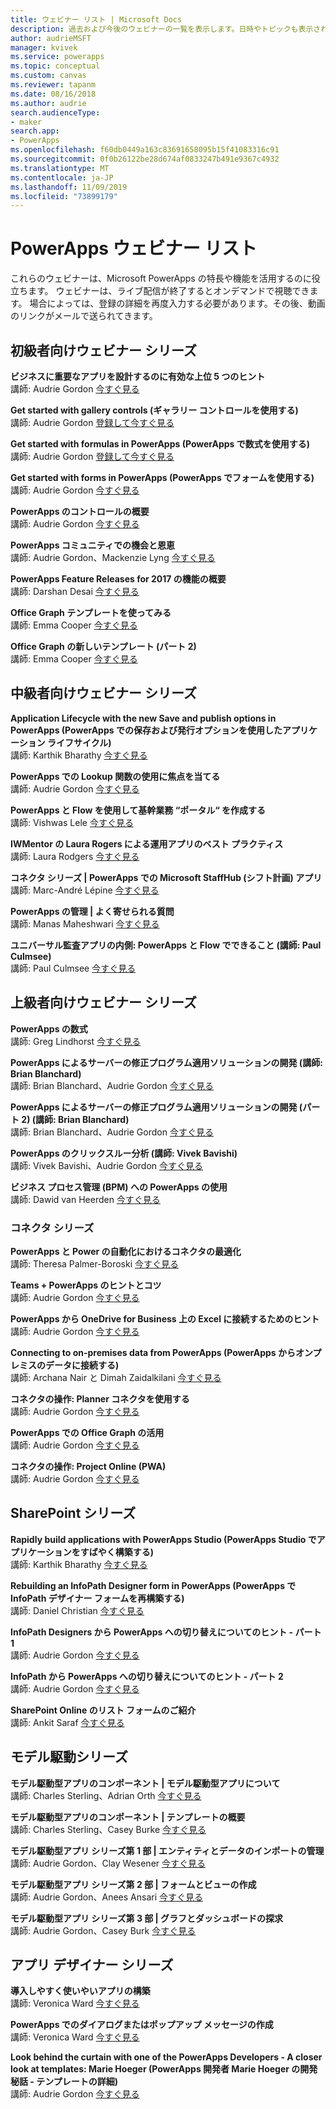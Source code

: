 ```yaml
---
title: ウェビナー リスト | Microsoft Docs
description: 過去および今後のウェビナーの一覧を表示します。日時やトピックも表示されます。
author: audrieMSFT
manager: kvivek
ms.service: powerapps
ms.topic: conceptual
ms.custom: canvas
ms.reviewer: tapanm
ms.date: 08/16/2018
ms.author: audrie
search.audienceType:
- maker
search.app:
- PowerApps
ms.openlocfilehash: f60db0449a163c83691658095b15f41083316c91
ms.sourcegitcommit: 0f0b26122be28d674af0833247b491e9367c4932
ms.translationtype: MT
ms.contentlocale: ja-JP
ms.lasthandoff: 11/09/2019
ms.locfileid: "73899179"
---
```

# <a name="powerapps-webinar-listing"></a>PowerApps ウェビナー リスト #
これらのウェビナーは、Microsoft PowerApps の特長や機能を活用するのに役立ちます。 ウェビナーは、ライブ配信が終了するとオンデマンドで視聴できます。 場合によっては、登録の詳細を再度入力する必要があります。その後、動画のリンクがメールで送られてきます。 

## <a name="beginner-webinar-series"></a>初級者向けウェビナー シリーズ ##
**ビジネスに重要なアプリを設計するのに有効な上位 5 つのヒント**
<br>講師: Audrie Gordon [今すぐ見る](https://powerusers.microsoft.com/t5/Live-Events-and-Webinars/Top-5-tips-for-designing-and-building-PowerApps-that-mean/m-p/116843)

**Get started with gallery controls (ギャラリー コントロールを使用する)**
<br>講師: Audrie Gordon [登録して今すぐ見る](https://info.microsoft.com/US-EAD-WBNR-FY17-02Feb-28-GettingStartedwithPowerAppsGalleries300759_01Registration-ForminBody.html)

**Get started with formulas in PowerApps (PowerApps で数式を使用する)**
<br>講師: Audrie Gordon [登録して今すぐ見る](https://info.microsoft.com/US-EAD-WBNR-FY17-03Mar-14-GettingStartedwithPowerAppsFormulas300770_01Registration-ForminBody.html)

**Get started with forms in PowerApps (PowerApps でフォームを使用する)**
<br>講師: Audrie Gordon [今すぐ見る](https://powerusers.microsoft.com/t5/Live-Events-and-Webinars/Getting-Started-with-PowerApp-Forms/m-p/116842)

**PowerApps のコントロールの概要**
<br>講師: Audrie Gordon [今すぐ見る](https://powerusers.microsoft.com/t5/Live-Events-and-Webinars/Introduction-to-PowerApps-Controls/m-p/116844)

**PowerApps コミュニティでの機会と恩恵**
<br> 講師: Audrie Gordon、Mackenzie Lyng [今すぐ見る](https://powerusers.microsoft.com/t5/Live-Events-and-Webinars/PowerApps-Community-Opportunities-and-Rewards/m-p/116856)

**PowerApps Feature Releases for 2017 の機能の概要**
<br>講師: Darshan Desai [今すぐ見る](https://powerusers.microsoft.com/t5/Live-Events-and-Webinars/Overview-of-PowerApps-Feature-Releases-for-2017/m-p/116858)

**Office Graph テンプレートを使ってみる**
<br>講師: Emma Cooper [今すぐ見る](https://powerusers.microsoft.com/t5/Live-Events-and-Webinars/Getting-Started-New-Office-Graph-Templates-Part-1-by-Emma-Cooper/m-p/81860)

**Office Graph の新しいテンプレート (パート 2)**
<br>講師: Emma Cooper [今すぐ見る](https://powerusers.microsoft.com/t5/Live-Events-and-Webinars/Getting-Started-New-Office-Graph-Templates-Part-2-by-Emma-Cooper/m-p/116840)

## <a name="intermediate-webinar-series"></a>中級者向けウェビナー シリーズ ##
**Application Lifecycle with the new Save and publish options in PowerApps (PowerApps での保存および発行オプションを使用したアプリケーション ライフサイクル)**
<br>講師: Karthik Bharathy [今すぐ見る](https://powerusers.microsoft.com/t5/Live-Events-and-Webinars/Application-LIfecycle-with-the-new-Save-and-publish-options-in/m-p/116860)

**PowerApps での Lookup 関数の使用に焦点を当てる**
<br>講師: Audrie Gordon [今すぐ見る](https://powerusers.microsoft.com/t5/Live-Events-and-Webinars/PowerApps-Focus-on-Using-the-Lookup-Function/m-p/116866)

**PowerApps と Flow を使用して基幹業務 “ポータル“ を作成する**
<br>講師: Vishwas Lele [今すぐ見る](https://powerusers.microsoft.com/t5/Live-Events-and-Webinars/Using-PowerApps-and-Flow-to-create-Line-of-Business-portals-by/m-p/116869)

**IWMentor の Laura Rogers による運用アプリのベスト プラクティス**
<br>講師: Laura Rodgers [今すぐ見る](https://powerusers.microsoft.com/t5/Live-Events-and-Webinars/Laura-Rogers-from-IWMentor-Shares-Best-Practices-for-Production/m-p/116871)

**コネクタ シリーズ | PowerApps での Microsoft StaffHub (シフト計画) アプリ**
<br>講師: Marc-André Lépine [今すぐ見る](https://powerusers.microsoft.com/t5/Live-Events-and-Webinars/Connector-Series-Shift-Scheduling-Apps-with-PowerApps-StaffHub/m-p/122036)

**PowerApps の管理 | よく寄せられる質問**
<br>講師: Manas Maheshwari [今すぐ見る](https://powerusers.microsoft.com/t5/Live-Events-and-Webinars/PowerApps-Administration-FAQ/m-p/127369#M44)

**ユニバーサル監査アプリの内側: PowerApps と Flow でできること (講師: Paul Culmsee)**
<br>講師: Paul Culmsee [今すぐ見る](https://powerusers.microsoft.com/t5/Live-Events-and-Webinars/Inside-the-Universal-Audit-App-See-what-PowerApps-and-Flow-are/m-p/127370#M45)

## <a name="advanced-webinar-series"></a>上級者向けウェビナー シリーズ ##
**PowerApps の数式**
<br>講師: Greg Lindhorst [今すぐ見る](https://powerusers.microsoft.com/t5/Live-Events-and-Webinars/Deep-dive-on-formulas-by-Greg-Lindhorst/m-p/116899)

**PowerApps によるサーバーの修正プログラム適用ソリューションの開発 (講師: Brian Blanchard)**
<br>講師: Brian Blanchard、Audrie Gordon [今すぐ見る](https://powerusers.microsoft.com/t5/Live-Events-and-Webinars/Building-Server-Patching-Solutions-with-PowerApps-by-Brian/m-p/116901)

**PowerApps によるサーバーの修正プログラム適用ソリューションの開発 (パート 2) (講師: Brian Blanchard)**
<br>講師: Brian Blanchard、Audrie Gordon [今すぐ見る](https://powerusers.microsoft.com/t5/Live-Events-and-Webinars/Building-Server-Patching-Solutions-with-PowerApps-by-Brian/m-p/116902)

**PowerApps のクリックスルー分析 (講師: Vivek Bavishi)**
<br>講師: Vivek Bavishi、Audrie Gordon [今すぐ見る](https://powerusers.microsoft.com/t5/Live-Events-and-Webinars/Click-Through-PowerApps-Analytics-by-Vivek-Bavishi/m-p/116906)

 **ビジネス プロセス管理 (BPM) への PowerApps の使用**
<br>講師: Dawid van Heerden [今すぐ見る](https://powerusers.microsoft.com/t5/Live-Events-and-Webinars/Using-PowerApps-and-Flow-for-Business-Process-Management/m-p/116907)

### <a name="connector-series"></a>コネクタ シリーズ ###
**PowerApps と Power の自動化におけるコネクタの最適化**
<br>講師: Theresa Palmer-Boroski [今すぐ見る](https://powerusers.microsoft.com/t5/Live-Events-and-Webinars/Optimizing-Connectors-in-PowerApps-and-Microsoft-Flow-by-Theresa/m-p/116874)

**Teams + PowerApps のヒントとコツ**
<br>講師: Audrie Gordon [今すぐ見る](https://powerusers.microsoft.com/t5/Live-Events-and-Webinars/Teams-PowerApps-Tips-and-Tricks/m-p/116846)

**PowerApps から OneDrive for Business 上の Excel に接続するためのヒント**
<br>講師: Audrie Gordon [今すぐ見る](https://powerusers.microsoft.com/t5/Live-Events-and-Webinars/Pro-tips-for-connecting-to-Excel-from-PowerApps-by-Audrie-Gordon/m-p/116881)

**Connecting to on-premises data from PowerApps (PowerApps からオンプレミスのデータに接続する)**
<br>講師: Archana Nair と Dimah Zaidalkilani [今すぐ見る](https://powerusers.microsoft.com/t5/Live-Events-and-Webinars/Connecting-to-On-Premises-Data-from-PowerApps/m-p/116885)

**コネクタの操作: Planner コネクタを使用する**
<br> 講師: Audrie Gordon [今すぐ見る](https://powerusers.microsoft.com/t5/Live-Events-and-Webinars/Using-the-Planner-Connector/m-p/116886)

**PowerApps での Office Graph の活用**
<br>講師: Audrie Gordon [今すぐ見る](https://powerusers.microsoft.com/t5/Live-Events-and-Webinars/The-Power-of-Office-Graph-with-PowerApps/m-p/116888)

**コネクタの操作: Project Online (PWA)**
<br>講師: Audrie Gordon [今すぐ見る](https://powerusers.microsoft.com/t5/Live-Events-and-Webinars/Connecting-to-Project-Online-PWA/m-p/116889)

## <a name="sharepoint-series"></a>SharePoint シリーズ ##
**Rapidly build applications with PowerApps Studio (PowerApps Studio でアプリケーションをすばやく構築する)**
<br>講師: Karthik Bharathy [今すぐ見る](https://powerusers.microsoft.com/t5/Live-Events-and-Webinars/Rapidly-build-applications-with-PowerApps-Studio/m-p/116849)

**Rebuilding an InfoPath Designer form in PowerApps (PowerApps で InfoPath デザイナー フォームを再構築する)**
<br>講師: Daniel Christian [今すぐ見る](https://powerusers.microsoft.com/t5/Live-Events-and-Webinars/Rebuilding-an-InfoPath-Designer-Form/m-p/116909)

**InfoPath Designers から PowerApps への切り替えについてのヒント - パート 1**
<br>講師: Audrie Gordon [今すぐ見る](https://powerusers.microsoft.com/t5/Live-Events-and-Webinars/Tips-for-InfoPath-Designers-Transitioning-to-PowerApps-Part-1/m-p/116910)

**InfoPath から PowerApps への切り替えについてのヒント - パート 2**
<br>講師: Audrie Gordon [今すぐ見る](https://powerusers.microsoft.com/t5/Live-Events-and-Webinars/Tips-for-InfoPath-Designers-Transitioning-to-PowerApps-Part-2/m-p/116912)

**SharePoint Online のリスト フォームのご紹介**
<br>講師: Ankit Saraf [今すぐ見る](https://powerusers.microsoft.com/t5/Live-Events-and-Webinars/Introducing-List-Forms-in-SharePoint-Online/m-p/116916)

## <a name="model-driven-series"></a>モデル駆動シリーズ ##
**モデル駆動型アプリのコンポーネント | モデル駆動型アプリについて**
<br>講師: Charles Sterling、Adrian Orth [今すぐ見る](https://powerusers.microsoft.com/t5/Live-Events-and-Webinars/Model-Driven-App-Series-Introduction-to-Model-Driven-Apps/m-p/116820)

**モデル駆動型アプリのコンポーネント | テンプレートの概要**
<br>講師: Charles Sterling、Casey Burke [今すぐ見る](https://powerusers.microsoft.com/t5/Live-Events-and-Webinars/Understanding-Model-Driven-App-Templates/m-p/116833)

**モデル駆動型アプリ シリーズ第 1 部 | エンティティとデータのインポートの管理**
<br>講師: Audrie Gordon、Clay Wesener [今すぐ見る](https://powerusers.microsoft.com/t5/Live-Events-and-Webinars/Model-Driven-App-Components-Part-1-Managing-Entities-and-Data/m-p/116837)

**モデル駆動型アプリ シリーズ第 2 部 | フォームとビューの作成**
<br>講師: Audrie Gordon、Anees Ansari [今すぐ見る](https://powerusers.microsoft.com/t5/Live-Events-and-Webinars/Model-Driven-App-Components-Part-2-Creating-Forms-and-Views-with/m-p/116838)

**モデル駆動型アプリ シリーズ第 3 部 | グラフとダッシュボードの探求**
<br>講師: Audrie Gordon、Casey Burk [今すぐ見る](https://powerusers.microsoft.com/t5/Live-Events-and-Webinars/Model-Driven-App-Components-Part-3-Exploring-Charts-and/m-p/119732)

## <a name="app-designer-series"></a>アプリ デザイナー シリーズ ##
**導入しやすく使いやいアプリの構築**
<br>講師: Veronica Ward [今すぐ見る](https://powerusers.microsoft.com/t5/Live-Events-and-Webinars/Building-Apps-for-Adoption-and-Usability-with-Veronica-Ward/m-p/117625#M38)

**PowerApps でのダイアログまたはポップアップ メッセージの作成**
<br>講師: Veronica Ward [今すぐ見る](https://powerusers.microsoft.com/t5/Live-Events-and-Webinars/Building-Dialogs-in-PowerApps-by-Veronica-Ward/m-p/117627#M39)

**Look behind the curtain with one of the PowerApps Developers - A closer look at templates: Marie Hoeger (PowerApps 開発者 Marie Hoeger の開発秘話 - テンプレートの詳細)**
<br>講師: Audrie Gordon [今すぐ見る](https://powerusers.microsoft.com/t5/Live-Events-and-Webinars/Developer-Intro-and-Discussing-Templates/m-p/116848)
